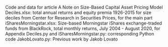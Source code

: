 Code and data for article 
A Note on Size-Based Capital Asset Pricing Model
Deciles.xlsx: total annual returns and equity premia 1926-2015 for size deciles from Center for Research in Securities Prices, for the main part
iSharesMorningstar.xlsx: Size-based Morningstar iShares exchange-traded funds from BlackRock, total monthly returns, July 2004 - August 2020, for Appendix
Deciles.py and iSharesMorningstar.py: corresponding Python code
JakobLovato.py: Previous work by Jakob Lovato
